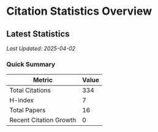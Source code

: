 # Citation Statistics Overview

## Latest Statistics
*Last Updated: 2025-04-02*

### Quick Summary
| Metric | Value |
| ------ | ----- |
| Total Citations | 334 |
| H-index | 7 |
| Total Papers | 16 |
| Recent Citation Growth | 0 |